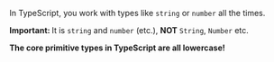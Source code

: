 In TypeScript, you work with types like `string` or `number` all the times.

<b>Important: </b> It is `string` and `number` (etc.), <b>NOT</b> `String`, `Number` etc.

<b>The core primitive types in TypeScript are all lowercase!</b>
